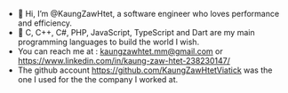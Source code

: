 - 👋 Hi, I’m @KaungZawHtet, a software engineer who loves performance and efficiency.
- 👀 C, C++, C#, PHP, JavaScript, TypeScript and Dart are my main programming languages to build the world I wish.
- You can reach me at : kaungzawhtet.mm@gmail.com or https://www.linkedin.com/in/kaung-zaw-htet-238230147/
-  The github account https://github.com/KaungZawHtetViatick was the one I used for the the company I worked at.


